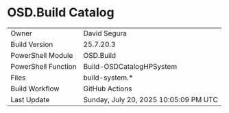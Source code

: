 ﻿# OSD.Build Catalog

| | |
|-|-|
| Owner | David Segura |
| Build Version | 25.7.20.3 |
| PowerShell Module | OSD.Build |
| PowerShell Function | Build-OSDCatalogHPSystem |
| Files | build-system.* |
| Build Workflow | GitHub Actions |
| Last Update | Sunday, July 20, 2025 10:05:09 PM UTC |

